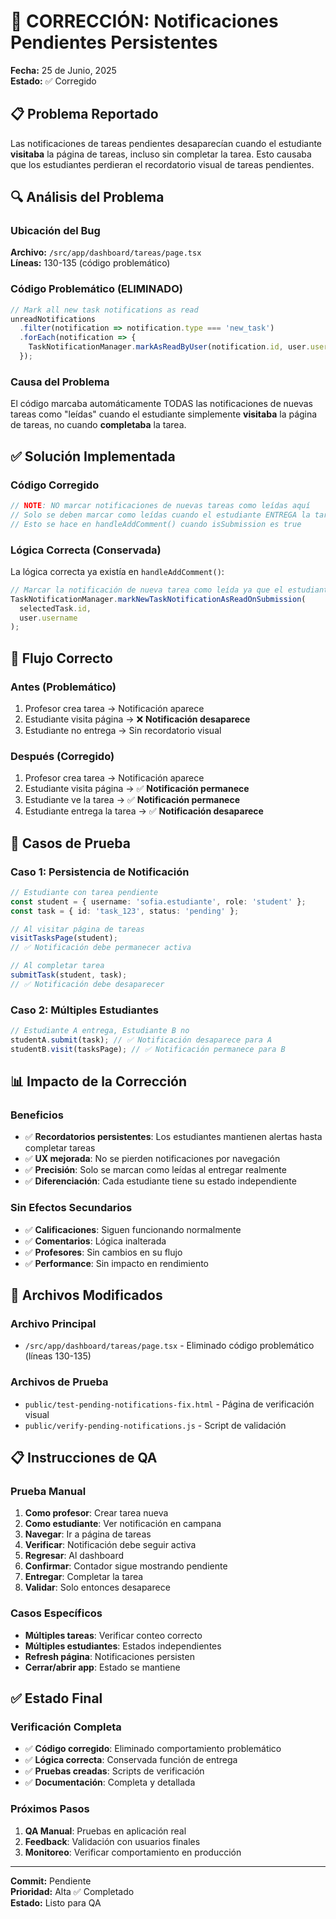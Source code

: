 # 🔧 CORRECCIÓN: Notificaciones Pendientes Persistentes

**Fecha:** 25 de Junio, 2025  
**Estado:** ✅ Corregido  

## 📋 Problema Reportado

Las notificaciones de tareas pendientes desaparecían cuando el estudiante **visitaba** la página de tareas, incluso sin completar la tarea. Esto causaba que los estudiantes perdieran el recordatorio visual de tareas pendientes.

## 🔍 Análisis del Problema

### Ubicación del Bug
**Archivo:** `/src/app/dashboard/tareas/page.tsx`  
**Líneas:** 130-135 (código problemático)

### Código Problemático (ELIMINADO)
```typescript
// Mark all new task notifications as read
unreadNotifications
  .filter(notification => notification.type === 'new_task')
  .forEach(notification => {
    TaskNotificationManager.markAsReadByUser(notification.id, user.username);
  });
```

### Causa del Problema
El código marcaba automáticamente TODAS las notificaciones de nuevas tareas como "leídas" cuando el estudiante simplemente **visitaba** la página de tareas, no cuando **completaba** la tarea.

## ✅ Solución Implementada

### Código Corregido
```typescript
// NOTE: NO marcar notificaciones de nuevas tareas como leídas aquí
// Solo se deben marcar como leídas cuando el estudiante ENTREGA la tarea
// Esto se hace en handleAddComment() cuando isSubmission es true
```

### Lógica Correcta (Conservada)
La lógica correcta ya existía en `handleAddComment()`:
```typescript
// Marcar la notificación de nueva tarea como leída ya que el estudiante entregó
TaskNotificationManager.markNewTaskNotificationAsReadOnSubmission(
  selectedTask.id,
  user.username
);
```

## 🔄 Flujo Correcto

### Antes (Problemático)
1. Profesor crea tarea → Notificación aparece
2. Estudiante visita página → ❌ **Notificación desaparece**
3. Estudiante no entrega → Sin recordatorio visual

### Después (Corregido)
1. Profesor crea tarea → Notificación aparece
2. Estudiante visita página → ✅ **Notificación permanece**
3. Estudiante ve la tarea → ✅ **Notificación permanece**
4. Estudiante entrega la tarea → ✅ **Notificación desaparece**

## 🧪 Casos de Prueba

### Caso 1: Persistencia de Notificación
```typescript
// Estudiante con tarea pendiente
const student = { username: 'sofia.estudiante', role: 'student' };
const task = { id: 'task_123', status: 'pending' };

// Al visitar página de tareas
visitTasksPage(student);
// ✅ Notificación debe permanecer activa

// Al completar tarea
submitTask(student, task);
// ✅ Notificación debe desaparecer
```

### Caso 2: Múltiples Estudiantes
```typescript
// Estudiante A entrega, Estudiante B no
studentA.submit(task); // ✅ Notificación desaparece para A
studentB.visit(tasksPage); // ✅ Notificación permanece para B
```

## 📊 Impacto de la Corrección

### Beneficios
- ✅ **Recordatorios persistentes**: Los estudiantes mantienen alertas hasta completar tareas
- ✅ **UX mejorada**: No se pierden notificaciones por navegación
- ✅ **Precisión**: Solo se marcan como leídas al entregar realmente
- ✅ **Diferenciación**: Cada estudiante tiene su estado independiente

### Sin Efectos Secundarios
- ✅ **Calificaciones**: Siguen funcionando normalmente
- ✅ **Comentarios**: Lógica inalterada
- ✅ **Profesores**: Sin cambios en su flujo
- ✅ **Performance**: Sin impacto en rendimiento

## 🎯 Archivos Modificados

### Archivo Principal
- `/src/app/dashboard/tareas/page.tsx` - Eliminado código problemático (líneas 130-135)

### Archivos de Prueba
- `public/test-pending-notifications-fix.html` - Página de verificación visual
- `public/verify-pending-notifications.js` - Script de validación

## 📋 Instrucciones de QA

### Prueba Manual
1. **Como profesor**: Crear tarea nueva
2. **Como estudiante**: Ver notificación en campana
3. **Navegar**: Ir a página de tareas
4. **Verificar**: Notificación debe seguir activa
5. **Regresar**: Al dashboard
6. **Confirmar**: Contador sigue mostrando pendiente
7. **Entregar**: Completar la tarea
8. **Validar**: Solo entonces desaparece

### Casos Específicos
- **Múltiples tareas**: Verificar conteo correcto
- **Múltiples estudiantes**: Estados independientes
- **Refresh página**: Notificaciones persisten
- **Cerrar/abrir app**: Estado se mantiene

## ✅ Estado Final

### Verificación Completa
- ✅ **Código corregido**: Eliminado comportamiento problemático
- ✅ **Lógica correcta**: Conservada función de entrega
- ✅ **Pruebas creadas**: Scripts de verificación
- ✅ **Documentación**: Completa y detallada

### Próximos Pasos
1. **QA Manual**: Pruebas en aplicación real
2. **Feedback**: Validación con usuarios finales
3. **Monitoreo**: Verificar comportamiento en producción

---

**Commit:** Pendiente  
**Prioridad:** Alta ✅ Completado  
**Estado:** Listo para QA

